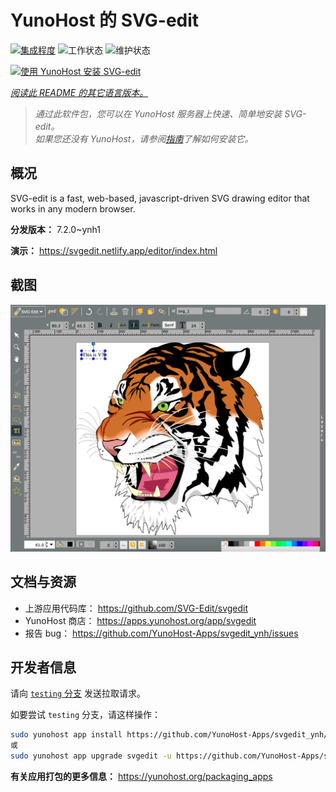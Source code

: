 <!--
注意：此 README 由 <https://github.com/YunoHost/apps/tree/master/tools/readme_generator> 自动生成
请勿手动编辑。
-->

# YunoHost 的 SVG-edit

[![集成程度](https://dash.yunohost.org/integration/svgedit.svg)](https://dash.yunohost.org/appci/app/svgedit) ![工作状态](https://ci-apps.yunohost.org/ci/badges/svgedit.status.svg) ![维护状态](https://ci-apps.yunohost.org/ci/badges/svgedit.maintain.svg)

[![使用 YunoHost 安装 SVG-edit](https://install-app.yunohost.org/install-with-yunohost.svg)](https://install-app.yunohost.org/?app=svgedit)

*[阅读此 README 的其它语言版本。](./ALL_README.md)*

> *通过此软件包，您可以在 YunoHost 服务器上快速、简单地安装 SVG-edit。*  
> *如果您还没有 YunoHost，请参阅[指南](https://yunohost.org/install)了解如何安装它。*

## 概况

SVG-edit is a fast, web-based, javascript-driven SVG drawing editor that works in any modern browser.


**分发版本：** 7.2.0~ynh1

**演示：** <https://svgedit.netlify.app/editor/index.html>

## 截图

![SVG-edit 的截图](./doc/screenshots/screenshot.png)

## 文档与资源

- 上游应用代码库： <https://github.com/SVG-Edit/svgedit>
- YunoHost 商店： <https://apps.yunohost.org/app/svgedit>
- 报告 bug： <https://github.com/YunoHost-Apps/svgedit_ynh/issues>

## 开发者信息

请向 [`testing` 分支](https://github.com/YunoHost-Apps/svgedit_ynh/tree/testing) 发送拉取请求。

如要尝试 `testing` 分支，请这样操作：

```bash
sudo yunohost app install https://github.com/YunoHost-Apps/svgedit_ynh/tree/testing --debug
或
sudo yunohost app upgrade svgedit -u https://github.com/YunoHost-Apps/svgedit_ynh/tree/testing --debug
```

**有关应用打包的更多信息：** <https://yunohost.org/packaging_apps>
